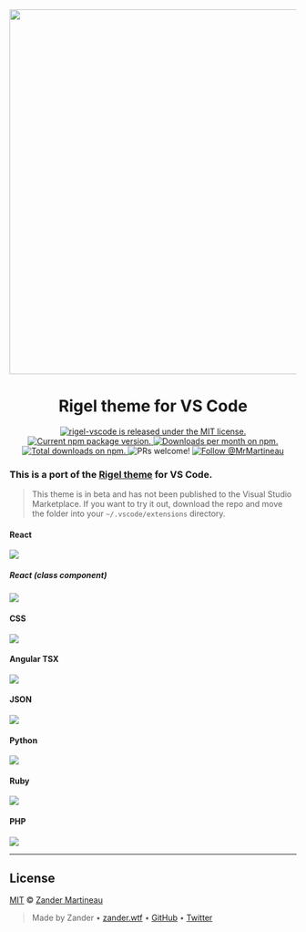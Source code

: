 <div align="center">
  <img
    src="https://user-images.githubusercontent.com/12150276/62868142-d9a16100-bd0c-11e9-8d25-9e28afa6df37.png"
    width="640"
  />

  <h1>Rigel theme for VS Code</h1>

  <p>
    <a
      href="https://github.com/MrMartineau/rigel-vscode/blob/master/LICENSE"
    >
      <img
        src="https://img.shields.io/badge/license-MIT-blue.svg"
        alt="rigel-vscode is released under the MIT license."
      />
    </a>
    <a href="https://www.npmjs.org/package/rigel-vscode">
      <img
        src="https://img.shields.io/npm/v/rigel-vscode.svg"
        alt="Current npm package version."
      />
    </a>
    <a
      href="https://npmcharts.com/compare/rigel-vscode?minimal=true"
    >
      <img
        src="https://img.shields.io/npm/dm/rigel-vscode.svg"
        alt="Downloads per month on npm."
      />
    </a>
    <a
      href="https://npmcharts.com/compare/rigel-vscode?minimal=true"
    >
      <img
        src="https://img.shields.io/npm/dt/rigel-vscode.svg"
        alt="Total downloads on npm."
      />
    </a>
    <img
      src="https://img.shields.io/badge/PRs-welcome-brightgreen.svg"
      alt="PRs welcome!"
    />
    <a href="https://twitter.com/intent/follow?screen_name=MrMartineau">
      <img
        src="https://img.shields.io/twitter/follow/MrMartineau.svg?label=Follow%20@MrMartineau"
        alt="Follow @MrMartineau"
      />
    </a>
  </p>
</div>

### This is a port of the [Rigel theme](https://rigel.netlify.app/) for VS Code.

> This theme is in beta and has not been published to the Visual Studio Marketplace. If you want to try it out, download the repo and move the folder into your `~/.vscode/extensions` directory.

#### React

![](assets/react-js.png)

##### React (class component)

![](assets/react-class-js.png)

#### CSS

![](assets/css.png)

#### Angular TSX

![](assets/angular-tsx.png)

#### JSON

![](assets/json.png)

#### Python

![](assets/python.png)

#### Ruby

![](assets/ruby.png)

#### PHP

![](assets/php.png)

---

## License

[MIT](https://choosealicense.com/licenses/mit/) © [Zander Martineau](https://zander.wtf)

> Made by Zander • [zander.wtf](https://zander.wtf) • [GitHub](https://github.com/mrmartineau/) • [Twitter](https://twitter.com/mrmartineau/)
